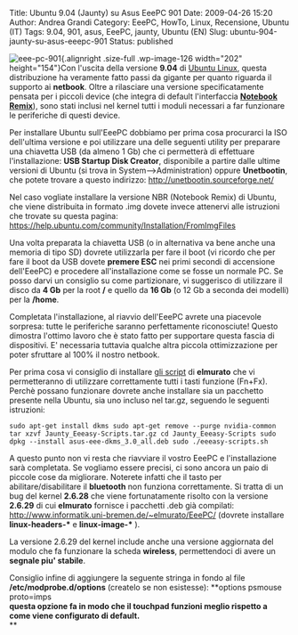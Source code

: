 Title: Ubuntu 9.04 (Jaunty) su Asus EeePC 901
Date: 2009-04-26 15:20
Author: Andrea Grandi
Category: EeePC, HowTo, Linux, Recensione, Ubuntu (IT)
Tags: 9.04, 901, asus, EeePC, jaunty, Ubuntu (EN)
Slug: ubuntu-904-jaunty-su-asus-eeepc-901
Status: published

![eee-pc-901](http://www.andreagrandi.it/wp-content/uploads/2008/10/eee-pc-901.jpg "eee-pc-901"){.alignright
.size-full .wp-image-126 width="202" height="154"}Con l'uscita della
versione **9.04** di [Ubuntu Linux](http://www.ubuntu.com), questa
distribuzione ha veramente fatto passi da gigante per quanto riguarda il
supporto ai **netbook**. Oltre a rilasciare una versione
specificatamente pensata per i piccoli device (che integra di default
l'interfaccia [**Notebook
Remix**](http://www.canonical.com/projects/ubuntu/unr)), sono stati
inclusi nel kernel tutti i moduli necessari a far funzionare le
periferiche di questi device.

Per installare Ubuntu sull'EeePC dobbiamo per prima cosa procurarci la
ISO dell'ultima versione e poi utilizzare una delle seguenti utility per
preparare una chiavetta USB (da almeno 1 Gb) che ci permetterà di
effettuare l'installazione: **USB Startup Disk Creator**, disponibile a
partire dalle ultime versioni di Ubuntu (si trova in
System--&gt;Administration) oppure **Unetbootin**, che potete trovare a
questo indirizzo: <http://unetbootin.sourceforge.net/>

Nel caso vogliate installare la versione NBR (Notebook Remix) di Ubuntu,
che viene distribuita in formato .img dovete invece attenervi alle
istruzioni che trovate su questa pagina:
<https://help.ubuntu.com/community/Installation/FromImgFiles>

Una volta preparata la chiavetta USB (o in alternativa va bene anche una
memoria di tipo SD) dovrete utilizzarla per fare il boot (vi ricordo che
per fare il boot da USB dovete **premere ESC** nei primi secondi di
accensione dell'EeePC) e procedere all'installazione come se fosse un
normale PC. Se posso darvi un consiglio su come partizionare, vi
suggerisco di utilizzare il disco da **4 Gb** per la root **/** e quello
da **16 Gb** (o 12 Gb a seconda dei modelli) per la **/home**.

Completata l'installazione, al riavvio dell'EeePC avrete una piacevole
sorpresa: tutte le periferiche saranno perfettamente riconosciute!
Questo dimostra l'ottimo lavoro che è stato fatto per supportare questa
fascia di dispositivi. E' necessaria tuttavia qualche altra piccola
ottimizzazione per poter sfruttare al 100% il nostro netbook.

Per prima cosa vi consiglio di installare [gli
script](http://www.informatik.uni-bremen.de/~elmurato/EeePC/Jaunty_Eeeasy-Scripts.tar.gz)
di **elmurato** che vi permetteranno di utilizzare correttamente tutti i
tasti funzione (Fn+Fx). Perchè possano funzionare dovrete anche
installare sia un pacchetto presente nella Ubuntu, sia uno incluso nel
tar.gz, seguendo le seguenti istruzioni:

`sudo apt-get install dkms sudo apt-get remove --purge nvidia-common tar xzvf Jaunty_Eeeasy-Scripts.tar.gz cd Jaunty_Eeeasy-Scripts sudo dpkg --install asus-eee-dkms_3.0_all.deb sudo ./eeeasy-scripts.sh`

A questo punto non vi resta che riavviare il vostro EeePC e
l'installazione sarà completata. Se vogliamo essere precisi, ci sono
ancora un paio di piccole cose da migliorare. Noterete infatti che il
tasto per abilitare/disabilitare il **bluetooth** non funziona
correttamente. Si tratta di un bug del kernel **2.6.28** che viene
fortunatamente risolto con la versione **2.6.29** di cui **elmurato**
fornisce i pacchetti .deb già compilati:
<http://www.informatik.uni-bremen.de/~elmurato/EeePC/> (dovrete
installare **linux-headers-\*** e **linux-image-\*** ).

La versione 2.6.29 del kernel include anche una versione aggiornata del
modulo che fa funzionare la scheda **wireless**, permettendoci di avere
un **segnale piu' stabile**.

Consiglio infine di aggiungere la seguente stringa in fondo al file
**/etc/modprobe.d/options** (createlo se non esistesse): **options
psmouse proto=imps  
**questa opzione fa in modo che il touchpad funzioni meglio rispetto a
come viene configurato di default.**  
**
